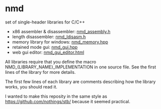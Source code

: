 # nmd
set of single-header libraries for C/C++

- x86 assembler & disassembler: [nmd_assembly.h](nmd_assembly.h)
- length disassembler: [nmd_ldisasm.h](nmd_ldisasm.h)
- memory library for windows: [nmd_memory.hpp](nmd_memory.hpp)
- retained mode gui: [nmd_gui.hpp](nmd_gui.hpp)
- web gui editor: [nmd_gui_editor.html](nmd_gui_editor.html)

All libraries require that you define the macro NMD_{LIBRARY_NAME}_IMPLEMENTATION in one source file. See the first lines of the library for more details.

The first few lines of each library are comments describing how the library works, you should read it.

I wanted to make this reposity in the same style as https://github.com/nothings/stb/ because it seemed practical.
